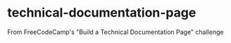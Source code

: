 # technical-documentation-page
From FreeCodeCamp's "Build a Technical Documentation Page" challenge 
